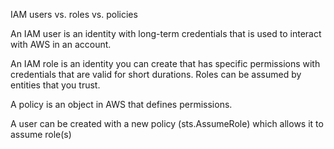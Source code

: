 IAM users vs. roles vs. policies

An IAM user is an identity with long-term credentials that is used to interact with AWS in an account.

An IAM role is an identity you can create that has specific permissions with credentials that are valid for short durations. Roles can be assumed by entities that you trust.

A policy is an object in AWS that defines permissions.

A user can be created with a new policy (sts.AssumeRole) which allows it to assume role(s)